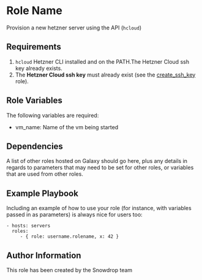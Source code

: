 Role Name
=========

Provision a new hetzner server using the API (`hcloud`)

Requirements
------------

1. `hcloud` Hetzner CLI installed and on the PATH.The Hetzner Cloud ssh key already exists.
1. The **Hetzner Cloud ssh key** must already exist (see the [create_ssh_key](../create_ssh_key/README.md) role).

Role Variables
--------------

The following variables are required:
* vm_name: Name of the vm being started

Dependencies
------------

A list of other roles hosted on Galaxy should go here, plus any details in regards to parameters that may need to be set for other roles, or variables that are used from other roles.

Example Playbook
----------------

Including an example of how to use your role (for instance, with variables passed in as parameters) is always nice for users too:

    - hosts: servers
      roles:
         - { role: username.rolename, x: 42 }

Author Information
------------------

This role has been created by the Snowdrop team
